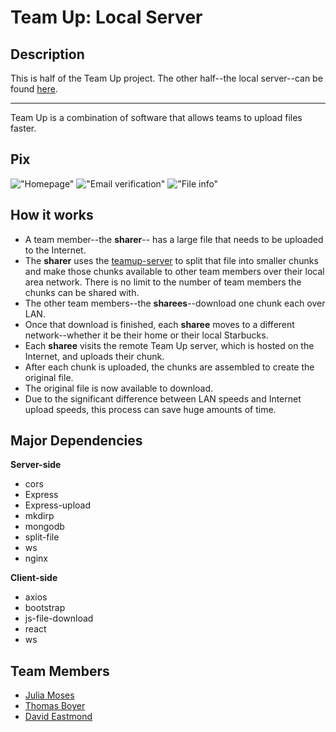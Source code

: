 # Team Up: Local Server

## Description
This is half of the Team Up project. The other half--the local server--can be found [here](https://github.com/thomas-boyer/team-up-remote).

---

Team Up is a combination of software that allows teams to upload files faster.

## Pix

!["Homepage"](https://github.com/thomas-boyer/team-up-remote/blob/master/docs/team-up-1.png)
!["Email verification"](https://github.com/thomas-boyer/team-up-remote/blob/master/docs/team-up-2.png)
!["File info"](https://github.com/thomas-boyer/team-up-remote/blob/master/docs/team-up-3.png)

## How it works

- A team member--the **sharer**-- has a large file that needs to be uploaded to the Internet.
- The **sharer** uses the [teamup-server](https://github.com/juliamoses/teamup-server) to split that file into smaller chunks and make those chunks available to other team members over their local area network. There is no limit to the number of team members the chunks can be shared with.
- The other team members--the **sharees**--download one chunk each over LAN.
- Once that download is finished, each **sharee** moves to a different network--whether it be their home or their local Starbucks.
- Each **sharee** visits the remote Team Up server, which is hosted on the Internet, and uploads their chunk.
- After each chunk is uploaded, the chunks are assembled to create the original file.
- The original file is now available to download.
- Due to the significant difference between LAN speeds and Internet upload speeds, this process can save huge amounts of time.



## Major Dependencies
**Server-side**
- cors
- Express
- Express-upload
- mkdirp
- mongodb
- split-file
- ws
- nginx

**Client-side**
- axios
- bootstrap
- js-file-download
- react
- ws

## Team Members
- [Julia Moses](https://github.com/juliamoses)
- [Thomas Boyer](https://github.com/thomas-boyer)
- [David Eastmond](https://github.com/davideastmond)
